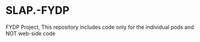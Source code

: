 # SLAP.-FYDP
FYDP Project, This repository includes code only for the individual pods and NOT web-side code
